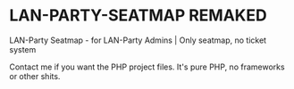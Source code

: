 # LAN-PARTY-SEATMAP REMAKED
LAN-Party Seatmap - for LAN-Party Admins | Only seatmap, no ticket system

Contact me if you want the PHP project files. It's pure PHP, no frameworks or other shits.
